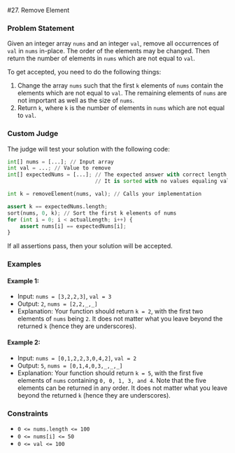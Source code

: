 ﻿#27. Remove Element

### Problem Statement
Given an integer array `nums` and an integer `val`, remove all occurrences of `val` in `nums` in-place. The order of the elements may be changed. Then return the number of
elements in `nums` which are not equal to `val`.

To get accepted, you need to do the following things:
1. Change the array `nums` such that the first `k` elements of `nums` contain the elements which are not equal to `val`. The remaining elements of `nums` are not important
as well as the size of `nums`.
2. Return `k`, where `k` is the number of elements in `nums` which are not equal to `val`.

### Custom Judge
The judge will test your solution with the following code:
```python
int[] nums = [...]; // Input array
int val = ...; // Value to remove
int[] expectedNums = [...]; // The expected answer with correct length.
                            // It is sorted with no values equaling val.

int k = removeElement(nums, val); // Calls your implementation

assert k == expectedNums.length;
sort(nums, 0, k); // Sort the first k elements of nums
for (int i = 0; i < actualLength; i++) {
    assert nums[i] == expectedNums[i];
}
```
If all assertions pass, then your solution will be accepted.

### Examples

#### Example 1:
* Input: `nums = [3,2,2,3]`, `val = 3`
* Output: `2`, `nums = [2,2,_,_]`
* Explanation: Your function should return `k = 2`, with the first two elements of `nums` being `2`.
It does not matter what you leave beyond the returned `k` (hence they are underscores).

#### Example 2:
* Input: `nums = [0,1,2,2,3,0,4,2]`, `val = 2`
* Output: `5`, `nums = [0,1,4,0,3,_,_,_]`
* Explanation: Your function should return `k = 5`, with the first five elements of `nums` containing `0, 0, 1, 3, and 4`.
Note that the five elements can be returned in any order.
It does not matter what you leave beyond the returned `k` (hence they are underscores).

### Constraints
* `0 <= nums.length <= 100`
* `0 <= nums[i] <= 50`
* `0 <= val <= 100`
